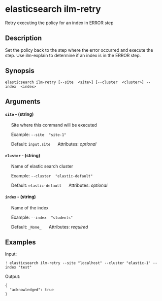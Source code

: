 # elasticsearch ilm-retry

Retry executing the policy for an index in ERROR step

## Description

Set the policy back to the step where the error occurred and execute the step. Use ilm-explain to determine if an index is in the ERROR step.

## Synopsis

`elasticsearch ilm-retry [--site  <site>] [--cluster  <cluster>] --index  <index>`

## Arguments


#### `site` - (string)

&nbsp;&nbsp;&nbsp;&nbsp; Site where this command will be executed  

&nbsp;&nbsp;&nbsp;&nbsp; Example:  `--site  "site-1"`

&nbsp;&nbsp;&nbsp;&nbsp; Default: `input.site`
&nbsp;&nbsp;&nbsp;&nbsp; Attributes: _optional_  


#### `cluster` - (string)

&nbsp;&nbsp;&nbsp;&nbsp; Name of elastic search cluster  

&nbsp;&nbsp;&nbsp;&nbsp; Example:  `--cluster  "elastic-default"`

&nbsp;&nbsp;&nbsp;&nbsp; Default: `elastic-default`
&nbsp;&nbsp;&nbsp;&nbsp; Attributes: _optional_  


#### `index` - (string)

&nbsp;&nbsp;&nbsp;&nbsp; Name of the index  

&nbsp;&nbsp;&nbsp;&nbsp; Example:  `--index  "students"`

&nbsp;&nbsp;&nbsp;&nbsp; Default: `_None_`
&nbsp;&nbsp;&nbsp;&nbsp; Attributes: _required_  



## Examples

Input: 
```
! elasticsearch ilm-retry --site "localhost" --cluster "elastic-1" --index "test"
```
Output: 
```
{
  "acknowledged": true
}
```

